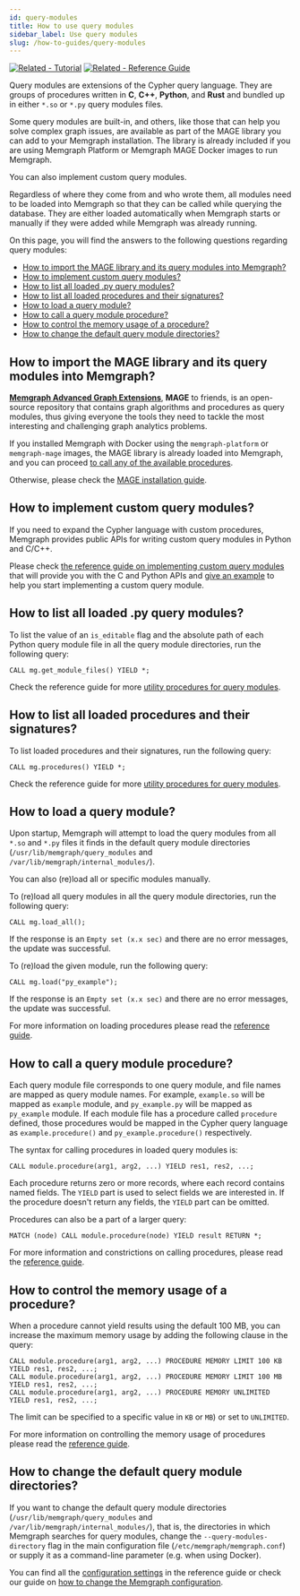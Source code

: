 ```yaml
---
id: query-modules
title: How to use query modules
sidebar_label: Use query modules
slug: /how-to-guides/query-modules
---
```


[![Related -
Tutorial](https://img.shields.io/static/v1?label=Related&message=Tutorial&color=008a00&style=for-the-badge)](tutorials/implement-custom-query-module-in-python.md)
[![Related - Reference
Guide](https://img.shields.io/static/v1?label=Related&message=Reference%20Guide&color=yellow&style=for-the-badge)](/reference-guide/query-modules/overview.md)

Query modules are extensions of the Cypher query language. They are groups of
procedures written in **C**, **C++**, **Python**, and **Rust** and bundled up in
either `*.so` or `*.py` query modules files.

Some query modules are built-in, and others, like those that can help you solve
complex graph issues, are available as part of the MAGE library you can add to
your Memgraph installation. The library is already included if you are using
Memgraph Platform or Memgraph MAGE Docker images to run Memgraph.

You can also implement custom query modules.

Regardless of where they come from and who wrote them, all modules need to be
loaded into Memgraph so that they can be called while querying the database.
They are either loaded automatically when Memgraph starts or manually if they
were added while Memgraph was already running.

On this page, you will find the answers to the following questions regarding
query modules:

- [How to import the MAGE library and its query modules into
  Memgraph?](#how-to-import-the-mage-library-and-its-query-modules-into-memgraph)
- [How to implement custom query
  modules?](#how-to-implement-custom-query-modules)
- [How to list all loaded .py query
  modules?](#how-to-list-all-loaded-py-query-modules)
- [How to list all loaded procedures and their
  signatures?](#how-to-list-all-loaded-procedures-and-their-signatures)
- [How to load a query module?](#how-to-load-a-query-module)
- [How to call a query module procedure?](#how-to-call-a-query-module-procedure)
- [How to control the memory usage of a
  procedure?](#how-to-control-the-memory-usage-of-a-procedure)
- [How to change the default query module
  directories?](#how-to-change-the-default-query-module-directories)

## How to import the MAGE library and its query modules into Memgraph?

[**Memgraph Advanced Graph Extensions**](/mage), **MAGE** to friends, is an
open-source repository that contains graph algorithms and procedures as query
modules, thus giving everyone the tools they need to tackle the most interesting
and challenging graph analytics problems.

If you installed Memgraph with Docker using the `memgraph-platform` or
`memgraph-mage` images, the MAGE library is already loaded into Memgraph, and
you can proceed [to call any of the available
procedures](#how-to-call-a-query-module-procedure).

Otherwise, please check the [MAGE installation guide](/mage/installation).

## How to implement custom query modules?

If you need to expand the Cypher language with custom procedures, Memgraph
provides public APIs for writing custom query modules in Python and C/C++.

Please check [the reference guide on implementing custom query
modules](../reference-guide/query-modules/implement-custom-query-modules/overview)
that will provide you with the C and Python APIs and [give an
example](../reference-guide/query-modules/implement-custom-query-modules/custom-query-module-example)
to help you start implementing a custom query module.

## How to list all loaded .py query modules?

To list the value of an `is_editable` flag and the absolute path of each Python
query module file in all the query module directories, run the following query:

```cypher
CALL mg.get_module_files() YIELD *;
```

Check the reference guide for more [utility procedures for query
modules](./reference-guide/query-modules/module-file-utilities.md).

## How to list all loaded procedures and their signatures?

To list loaded procedures and their signatures, run the following query:

```cypher
CALL mg.procedures() YIELD *;
```

Check the reference guide for more [utility procedures for query
modules](./reference-guide/query-modules/module-file-utilities.md).

## How to load a query module?

Upon startup, Memgraph will attempt to load the query modules from all `*.so`
and `*.py` files it finds in the default query module directories
(`/usr/lib/memgraph/query_modules` and `/var/lib/memgraph/internal_modules/`).

You can also (re)load all or specific modules manually.

To (re)load all query modules in all the query module directories, run the
following query:

```cypher
CALL mg.load_all();
```

If the response is an `Empty set (x.x sec)` and there are no error messages, the
update was successful.

To (re)load the given module, run the following query:

```cypher
CALL mg.load("py_example");
```

If the response is an `Empty set (x.x sec)` and there are no error messages, the
update was successful.

For more information on loading procedures please read the [reference
guide](../reference-guide/query-modules/load-call-query-modules#loading-query-modules).

## How to call a query module procedure?

Each query module file corresponds to one query module, and file names are
mapped as query module names. For example, `example.so` will be mapped as
`example` module, and `py_example.py` will be mapped as `py_example` module. If
each module file has a procedure called `procedure` defined, those procedures
would be mapped in the Cypher query language as `example.procedure()` and
`py_example.procedure()` respectively.

The syntax for calling procedures in loaded query modules is:

```cypher
CALL module.procedure(arg1, arg2, ...) YIELD res1, res2, ...;
```

Each procedure returns zero or more records, where each record contains named
fields. The `YIELD` part is used to select fields we are interested in. If the
procedure doesn't return any fields, the `YIELD` part can be omitted.

Procedures can also be a part of a larger query:

```cypher
MATCH (node) CALL module.procedure(node) YIELD result RETURN *;
```

For more information and constrictions on calling procedures, please read the
[reference
guide](../reference-guide/query-modules/load-call-query-modules#calling-query-modules).

## How to control the memory usage of a procedure?

When a procedure cannot yield results using the default 100 MB, you can increase
the maximum memory usage by adding the following clause in the query:

```cypher
CALL module.procedure(arg1, arg2, ...) PROCEDURE MEMORY LIMIT 100 KB YIELD res1, res2, ...;
CALL module.procedure(arg1, arg2, ...) PROCEDURE MEMORY LIMIT 100 MB YIELD res1, res2, ...;
CALL module.procedure(arg1, arg2, ...) PROCEDURE MEMORY UNLIMITED YIELD res1, res2, ...;
```

The limit can be specified to a specific value in `KB` or `MB`) or set to
`UNLIMITED`.

For more information on controlling the memory usage of procedures please read
the [reference
guide](../reference-guide/query-modules/load-call-query-modules#controlling-procedure-memory-usage).

## How to change the default query module directories?

If you want to change the default query module directories
(`/usr/lib/memgraph/query_modules` and `/var/lib/memgraph/internal_modules/`),
that is, the directories in which Memgraph searches for query modules, change
the `--query-modules-directory` flag in the main configuration file
(`/etc/memgraph/memgraph.conf`) or supply it as a command-line parameter (e.g.
when using Docker).

You can find all the [configuration settings](../reference-guide/configuration)
in the reference guide or check our guide on [how to change the Memgraph
configuration](./config-logs).
